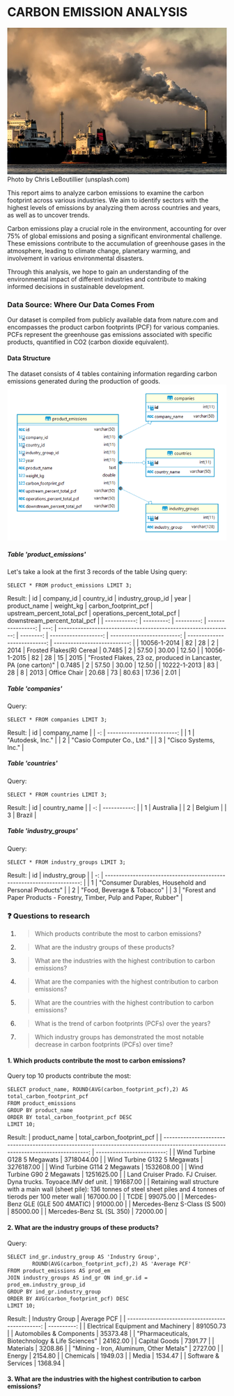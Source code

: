# CARBON EMISSION ANALYSIS
![CARBON-EMISSION](https://github.com/DongVND/carbon-emssion-analysis/blob/main/cover.jpg)
Photo by Chris LeBoutillier (unsplash.com)


This report aims to analyze carbon emissions to examine the carbon footprint across various industries. We aim to identify sectors with the highest levels of emissions by analyzing them across countries and years, as well as to uncover trends.

Carbon emissions play a crucial role in the environment, accounting for over 75% of global emissions and posing a significant environmental challenge. These emissions contribute to the accumulation of greenhouse gases in the atmosphere, leading to climate change, planetary warming, and involvement in various environmental disasters.

Through this analysis, we hope to gain an understanding of the environmental impact of different industries and contribute to making informed decisions in sustainable development.

### **Data Source: Where Our Data Comes From**
Our dataset is compiled from publicly available data from nature.com and encompasses the product carbon footprints (PCF) for various companies. PCFs represent the greenhouse gas emissions associated with specific products, quantified in CO2 (carbon dioxide equivalent).

#### Data Structure
The dataset consists of 4 tables containing information regarding carbon emissions generated during the production of goods.
![data_structure](https://github.com/DongVND/carbon-emssion-analysis/blob/main/Database%20diagram.png)

##### Table 'product_emissions'
Let's take a look at the first 3 records of the table
Using query:
```
SELECT * FROM product_emissions LIMIT 3;
```
Result:
| id           | company_id | country_id | industry_group_id | year | product_name                                                    | weight_kg | carbon_footprint_pcf | upstream_percent_total_pcf | operations_percent_total_pcf | downstream_percent_total_pcf | 
| -----------: | ---------: | ---------: | ----------------: | ---: | --------------------------------------------------------------: | --------: | -------------------: | -------------------------: | ---------------------------: | ---------------------------: | 
| 10056-1-2014 | 82         | 28         | 2                 | 2014 | Frosted Flakes(R) Cereal                                        | 0.7485    | 2                    | 57.50                      | 30.00                        | 12.50                        | 
| 10056-1-2015 | 82         | 28         | 15                | 2015 | "Frosted Flakes, 23 oz, produced in Lancaster, PA (one carton)" | 0.7485    | 2                    | 57.50                      | 30.00                        | 12.50                        | 
| 10222-1-2013 | 83         | 28         | 8                 | 2013 | Office Chair                                                    | 20.68     | 73                   | 80.63                      | 17.36                        | 2.01                         | 


##### Table 'companies'
Query:
```
SELECT * FROM companies LIMIT 3;
```
Result:
| id | company_name               | 
| -: | -------------------------: | 
| 1  | "Autodesk, Inc."           | 
| 2  | "Casio Computer Co., Ltd." | 
| 3  | "Cisco Systems, Inc."      | 


##### Table 'countries'
Query: 
```
SELECT * FROM countries LIMIT 3;
```
Result:
| id | country_name | 
| -: | -----------: | 
| 1  | Australia    | 
| 2  | Belgium      | 
| 3  | Brazil       | 

##### Table 'industry_groups'
Query: 
```
SELECT * FROM industry_groups LIMIT 3;
```
Result:
| id | industry_group                                                         | 
| -: | ---------------------------------------------------------------------: | 
| 1  | "Consumer Durables, Household and Personal Products"                   | 
| 2  | "Food, Beverage & Tobacco"                                             | 
| 3  | "Forest and Paper Products - Forestry, Timber, Pulp and Paper, Rubber" | 

### ❓ Questions to research
1. > Which products contribute the most to carbon emissions?
2. > What are the industry groups of these products?
3. > What are the industries with the highest contribution to carbon emissions?
4. > What are the companies with the highest contribution to carbon emissions?
5. > What are the countries with the highest contribution to carbon emissions?
6. > What is the trend of carbon footprints (PCFs) over the years?
7. > Which industry groups has demonstrated the most notable decrease in carbon footprints (PCFs) over time?

#### 1. Which products contribute the most to carbon emissions?
Query top 10 products contribute the most:
```
SELECT product_name, ROUND(AVG(carbon_footprint_pcf),2) AS total_carbon_footprint_pcf
FROM product_emissions
GROUP BY product_name
ORDER BY total_carbon_footprint_pcf DESC
LIMIT 10;
```
Result:
| product_name                                                                                                                       | total_carbon_footprint_pcf | 
| ---------------------------------------------------------------------------------------------------------------------------------: | -------------------------: | 
| Wind Turbine G128 5 Megawats                                                                                                       | 3718044.00                 | 
| Wind Turbine G132 5 Megawats                                                                                                       | 3276187.00                 | 
| Wind Turbine G114 2 Megawats                                                                                                       | 1532608.00                 | 
| Wind Turbine G90 2 Megawats                                                                                                        | 1251625.00                 | 
| Land Cruiser Prado. FJ Cruiser. Dyna trucks. Toyoace.IMV def unit.                                                                 | 191687.00                  | 
| Retaining wall structure with a main wall (sheet pile): 136 tonnes of steel sheet piles and 4 tonnes of tierods per 100 meter wall | 167000.00                  | 
| TCDE                                                                                                                               | 99075.00                   | 
| Mercedes-Benz GLE (GLE 500 4MATIC)                                                                                                 | 91000.00                   | 
| Mercedes-Benz S-Class (S 500)                                                                                                      | 85000.00                   | 
| Mercedes-Benz SL (SL 350)                                                                                                          | 72000.00                   | 


#### 2. What are the industry groups of these products?
Query:
```
SELECT ind_gr.industry_group AS 'Industry Group',
		ROUND(AVG(carbon_footprint_pcf),2) AS 'Average PCF'
FROM product_emissions AS prod_em 
JOIN industry_groups AS ind_gr ON ind_gr.id = prod_em.industry_group_id
GROUP BY ind_gr.industry_group
ORDER BY AVG(carbon_footprint_pcf) DESC
LIMIT 10;
```
Result:
| Industry Group                                   | Average PCF | 
| -----------------------------------------------: | ----------: | 
| Electrical Equipment and Machinery               | 891050.73   | 
| Automobiles & Components                         | 35373.48    | 
| "Pharmaceuticals, Biotechnology & Life Sciences" | 24162.00    | 
| Capital Goods                                    | 7391.77     | 
| Materials                                        | 3208.86     | 
| "Mining - Iron, Aluminum, Other Metals"          | 2727.00     | 
| Energy                                           | 2154.80     | 
| Chemicals                                        | 1949.03     | 
| Media                                            | 1534.47     | 
| Software & Services                              | 1368.94     | 

#### 3. What are the industries with the highest contribution to carbon emissions?






















